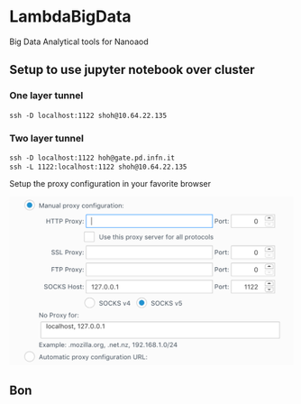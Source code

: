 # LambdaBigData
Big Data Analytical tools for Nanoaod

## Setup to use jupyter notebook over cluster
### One layer tunnel

```
ssh -D localhost:1122 shoh@10.64.22.135
```

### Two layer tunnel

```
ssh -D localhost:1122 hoh@gate.pd.infn.it
ssh -L 1122:localhost:1122 shoh@10.64.22.135
```

Setup the proxy configuration in your favorite browser

![Alt text](https://github.com/LambdaFramework/LambBigData/blob/dev/browser.png)

## Bon
